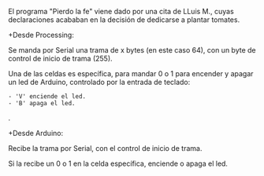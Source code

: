 

El programa "Pierdo la fe" viene dado por una cita de LLuis M., cuyas declaraciones acababan en la decisión de dedicarse a plantar tomates.

+Desde Processing:

  Se manda por Serial una trama de x bytes (en este caso 64), con un byte de control de inicio de trama (255).

  Una de las celdas es específica, para mandar 0 o 1 para encender y apagar un led de Arduino, controlado por la entrada de teclado:

    - 'V' enciende el led.
    - 'B' apaga el led.
      
.
          
+Desde Arduino:

  Recibe la trama por Serial, con el control de inicio de trama.

  Si la recibe un 0 o 1 en la celda específica, enciende o apaga el led.
